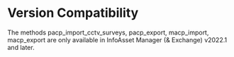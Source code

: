 # Version Compatibility
The methods pacp_import_cctv_surveys, pacp_export, macp_import, macp_export are only available in InfoAsset Manager (& Exchange) v2022.1 and later.